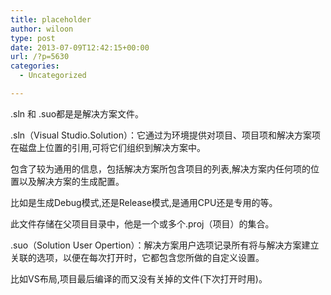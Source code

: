 ```yaml
---
title: placeholder
author: wiloon
type: post
date: 2013-07-09T12:42:15+00:00
url: /?p=5630
categories:
  - Uncategorized

---
```

.sln 和 .suo都是是解决方案文件。

.sln（Visual Studio.Solution）：它通过为环境提供对项目、项目项和解决方案项在磁盘上位置的引用,可将它们组织到解决方案中。
  
包含了较为通用的信息，包括解决方案所包含项目的列表,解决方案内任何项的位置以及解决方案的生成配置。
  
比如是生成Debug模式,还是Release模式,是通用CPU还是专用的等。
  
此文件存储在父项目目录中，他是一个或多个.proj（项目）的集合。

.suo（Solution User Opertion）：解决方案用户选项记录所有将与解决方案建立关联的选项，以便在每次打开时，它都包含您所做的自定义设置。
  
比如VS布局,项目最后编译的而又没有关掉的文件(下次打开时用)。